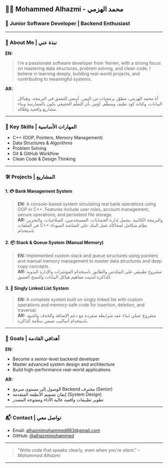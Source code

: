 ## 👨‍💻 Mohammed Alhazmi - محمد الهزمي

### 💼 Junior Software Developer | Backend Enthusiast

---

### 🧾 About Me | نبذة عني

**EN:**
> I'm a passionate software developer from Yemen, with a strong focus on mastering data structures, problem solving, and clean code. I believe in learning deeply, building real-world projects, and contributing to meaningful systems. 

**AR:**
> أنا محمد الهزمي، مطوّر برمجيات من اليمن. أسعى للتعمق في البرمجة، وهياكل البيانات، وكتابة كود نظيف ومنظّم. أؤمن بأن التعلّم الحقيقي يكون بالممارسة وبناء مشاريع واقعية وفعّالة.

---

### 🧠 Key Skills | المهارات الأساسية

- C++ (OOP, Pointers, Memory Management)
- Data Structures & Algorithms
- Problem Solving
- Git & GitHub Workflow
- Clean Code & Design Thinking

---

### 🛠 Projects | المشاريع

#### 1. 💳 **Bank Management System**  
> **EN:** A console-based system simulating real bank operations using OOP in C++. Features include user roles, account management, secure operations, and persistent file storage.  
> **AR:** والبرمجة الكائنية. يشمل إدارة الحسابات، المستخدمين، الصلاحيات، والتخزين في الملفات C++ نظام متكامل لمحاكاة عمل البنك على الشاشة السوداء باستخدام 

#### 2. 📦 **Stack & Queue System (Manual Memory)**  
> **EN:** Implemented custom stack and queue structures using pointers and manual memory management to master data structures and deep copy concepts.  
> **AR:** مشروع تطبيقي على المكدس والطابور باستخدام المؤشرات والإدارة اليدوية للذاكرة لتثبيت مفاهيم هياكل البيانات والنسخ العميق.

#### 3. 🔗 **Singly Linked List System**  
> **EN:** A complete system built on singly linked list with custom operations and memory-safe code for insertion, deletion, and traversal.  
> **AR:** مشروع عملي لبناء عقد مترابطة منفردة مع دعم الإضافة والحذف والتتبع، باستخدام أساليب تضمن سلامة الذاكرة.

---

### 🎯 Goals | أهدافي القادمة

**EN:**
- Become a senior-level backend developer
- Master advanced system design and architecture
- Build high-performance real-world applications

**AR:**
- الوصول إلى مستوى مبرمج Backend محترف (Senior)
- إتقان تصميم الأنظمة المتقدمة (System Design)
- تطوير تطبيقات واقعية عالية الأداء ومفتوحة المصدر

---

### 📬 Contact | تواصل معي

- Email: alhazmimohammed663@gmail.com
- GitHub: [@alhazmimohammed](https://github.com/alhazmimohammed)

---

> "Write code that speaks clearly, even when you're silent."
> _– Mohammed Alhazmi_

---
